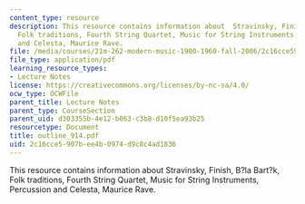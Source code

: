 ```yaml
---
content_type: resource
description: This resource contains information about  Stravinsky, Finish, B?la Bart?k,
  Folk traditions, Fourth String Quartet, Music for String Instruments, Percussion
  and Celesta, Maurice Rave.
file: /media/courses/21m-262-modern-music-1900-1960-fall-2006/2c16cce5907bee4b0974d9c8c4ad1836_outline_914.pdf
file_type: application/pdf
learning_resource_types:
- Lecture Notes
license: https://creativecommons.org/licenses/by-nc-sa/4.0/
ocw_type: OCWFile
parent_title: Lecture Notes
parent_type: CourseSection
parent_uid: d303355b-4e12-b063-c3b8-d10f5ea93b25
resourcetype: Document
title: outline_914.pdf
uid: 2c16cce5-907b-ee4b-0974-d9c8c4ad1836
---
```

This resource contains information about  Stravinsky, Finish, B?la Bart?k, Folk traditions, Fourth String Quartet, Music for String Instruments, Percussion and Celesta, Maurice Rave.